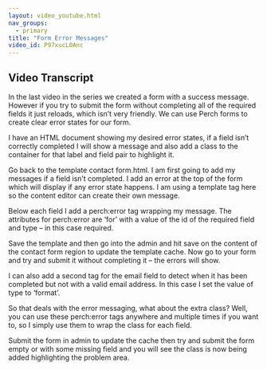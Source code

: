 ```yaml
---
layout: video_youtube.html
nav_groups:
  - primary
title: "Form Error Messages"
video_id: P97xucL0Anc
---
```

## Video Transcript

In the last video in the series we created a form with a success message. However if you try to submit the form without completing all of the required fields it just reloads, which isn’t very friendly. We can use Perch forms to create clear error states for our form.

I have an HTML document showing my desired error states, if a field isn’t correctly completed I will show a message and also add a class to the container for that label and field pair to highlight it.

Go back to the template contact form.html. I am first going to add my messages if a field isn’t completed. I add an error at the top of the form which will display if any error state happens. I am using a template tag here so the content editor can create their own message.

Below each field I add a perch:error tag wrapping my message. The attributes for perch:error are ‘for’ with a value of the id of the required field and type – in this case required.

Save the template and then go into the admin and hit save on the content of the contact form region to update the template cache. Now go to your form and try and submit it without completing it – the errors will show.

I can also add a second tag for the email field to detect when it has been completed but not with a valid email address. In this case I set the value of type to ‘format’.

So that deals with the error messaging, what about the extra class? Well, you can use these perch:error tags anywhere and multiple times if you want to, so I simply use them to wrap the class for each field.

Submit the form in admin to update the cache then try and submit the form empty or with some missing field and you will see the class is now being added highlighting the problem area.
